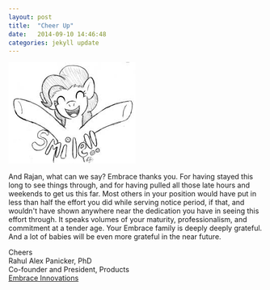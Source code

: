```yaml
---
layout: post
title:  "Cheer Up"
date:   2014-09-10 14:46:48
categories: jekyll update
---
```


<img class="center-image" src="/assets/cheer.jpeg">

And Rajan, what can we say? Embrace thanks you. For having stayed this long to see things through, and for having pulled all those late hours and weekends to get us this far. Most others in your position would have put in less than half the effort you did while serving notice period, if that, and wouldn't have shown anywhere near the dedication you have in seeing this effort through. It speaks volumes of your maturity, professionalism, and commitment at a tender age. Your Embrace family is deeply deeply grateful. And a lot of babies will be even more grateful in the near future.

Cheers<br>
Rahul Alex Panicker, PhD<br>
Co-founder and President, Products<br>
[Embrace Innovations][Embrace Innovations]<br>

[Embrace Innovations]:  http://www.embraceinnovations.com/
[jekyll-gh]:   https://github.com/jekyll/jekyll
[jekyll-help]: https://github.com/jekyll/jekyll-help
